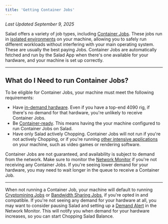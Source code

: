 ```yaml
---
title: 'Getting Container Jobs'
---
```


_Last Updated September 9, 2025_

Salad offers a variety of job types, including
[Container Jobs](https://Community.salad.com/new-feature-container-environments-now-available/). These jobs run in
[isolated environments](/docs/FAQ/Jobs/265-what-is-wsl) on your machine, allowing you to safely run different workloads
without interfering with your main operating system. These are usually the best paying Jobs. Container Jobs are
automatically fetched and run by the Salad App when there's one available for your hardware, and your machine is set up
correctly.

---

## **What do I Need to run Container Jobs?**

To be eligible for Container Jobs, your machine must meet the following requirements:

- Have [in-demand hardware](/docs/FAQ/Community/613-network-monitor). Even if you have a top-end 4090 rig, if there's no
  demand for that hardware, you're unlikely to receive Container Jobs.
- Be [Container-ready](/docs/Troubleshooting/Container-Jobs/346-container-workloads-troubleshooting). This means having
  the your machine configured to run Container Jobs on Salad.
- Have only Salad actively Chopping. Container Jobs will not run if you're not actively Chopping, or if you're running
  [other intensive applications](/docs/Guides/Getting-Jobs/Getting-Cryptomining-Jobs) on your machine, such as video
  games or rendering software.

Container Jobs are not guaranteed, and availability is subject to demand from the network. Make sure to monitor the
[Network Monitor](/docs/FAQ/Community/613-network-monitor) if you're not receiving any Container Jobs. If you're seeing
lower demand for your hardware, you may need to wait longer in the queue to receive a Container Job.

---

When not running a Container Job, your machine will default to running
[Cryptomining Jobs](/docs/Guides/Getting-Jobs/Getting-Cryptomining-Jobs) or
[Bandwidth Sharing Jobs](/docs/Guides/Getting-Jobs/Getting-Bandwidth-Sharing-Jobs), if you're opted in and compatible.
If you're not seeing any demand for your hardware at all, you may want to consider pausing Salad and setting up a
[Demand Alert](/docs/Guides/Using-the-Salad-App/How-to-Set-Up-a-Demand-Alert) in the Network Monitor. This will notify
you when demand for your hardware increases, so you can start Chopping Salad Balance.
